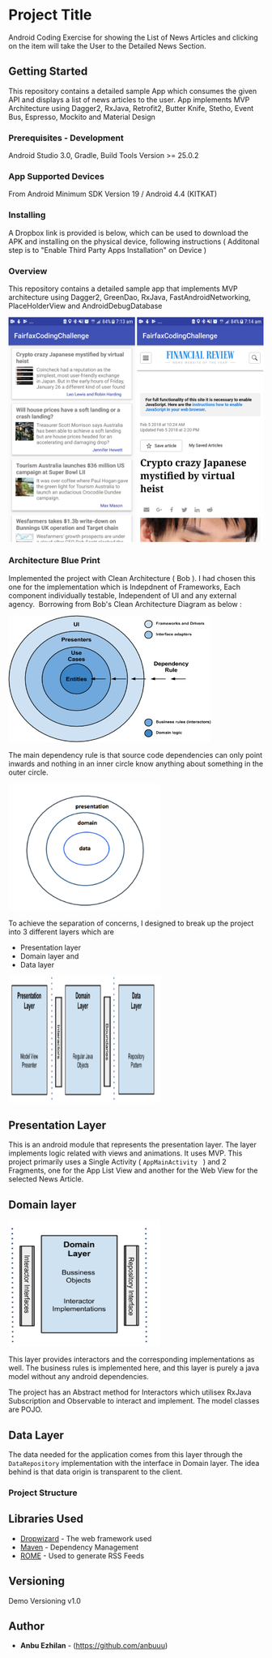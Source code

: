 # Project Title

Android Coding Exercise for showing the List of News Articles and clicking on the item will take the User to the Detailed News Section.

## Getting Started

This repository contains a detailed sample App which consumes the given API and displays a list of news articles to the user. App implements MVP Architecture using Dagger2, RxJava, Retrofit2, Butter Knife, Stetho, Event Bus, Espresso, Mockito and Material Design

### Prerequisites - Development

Android Studio 3.0, Gradle, Build Tools Version >= 25.0.2

### App Supported Devices

From Android Minimum SDK Version 19 / Android 4.4 (KITKAT)

### Installing

A Dropbox link is provided is below, which can be used to download the APK and installing on the physical device, following instructions ( Additonal step is to "Enable Third Party Apps Installation" on Device )


### Overview 

This repository contains a detailed sample app that implements MVP architecture using Dagger2, GreenDao, RxJava, FastAndroidNetworking, PlaceHolderView and AndroidDebugDatabase
<p align="center">
  
 <img src="https://github.com/anbuuu/fairfaxpictures/blob/master/App%20Landing%20Page.png" width="250">
 <img src="https://github.com/anbuuu/fairfaxpictures/blob/master/App%20Detailed%20-%20Webview.png" width="250">

 
</p>


### Architecture Blue Print

Implemented the project with Clean Architecture ( Bob ). I had chosen this one for the implementation which is Indepdnent of Frameworks, Each component individually testable, Independent of UI and any external agency.  Borrowing from Bob's Clean Architecture Diagram as below : 

<img src="https://github.com/anbuuu/fairfaxpictures/blob/master/Clean%20Architecture%20Bob.png" width="400" height="250"/>

The main dependency rule is that source code dependencies can only point inwards and nothing in an inner circle know anything about something in the outer circle. 

<img src="https://github.com/anbuuu/fairfaxpictures/blob/master/Bobs-Implementation.png" width="300" height="250" />

To achieve the separation of concerns, I designed to break up the project into 3 different layers which are 
 * Presentation layer
 * Domain layer and
 * Data layer

<img src="https://github.com/anbuuu/fairfaxpictures/blob/master/Multiple-Layers.png" width="300" height="250" />

## Presentation Layer

This is an android module that represents the presentation layer. The layer implements logic related with views and animations. It uses MVP. This project primarily uses a Single Activity ( ```AppMainActivity ``` ) and 2 Fragments, one for the App List View and another for the Web View for the selected News Article. 

## Domain layer

<img src="https://github.com/anbuuu/fairfaxpictures/blob/master/Domain-layer.png" width="300" height="250" />


This layer provides interactors and the corresponding implementations as well. The business rules is implemented here, and this layer is purely a java model without any android dependencies. 

The project has an Abstract method for Interactors which utilisex RxJava Subscription and Observable to interact and implement. The model classes are POJO.

## Data Layer

The data needed for the application comes from this layer through the ```DataRepository``` implementation with the interface in Domain layer. The idea behind is that data origin is transparent to the client.

### Project Structure






## Libraries Used

* [Dropwizard](http://www.dropwizard.io/1.0.2/docs/) - The web framework used
* [Maven](https://maven.apache.org/) - Dependency Management
* [ROME](https://rometools.github.io/rome/) - Used to generate RSS Feeds




## Versioning

Demo Versioning v1.0

## Author

* **Anbu Ezhilan** - (https://github.com/anbuuu)

